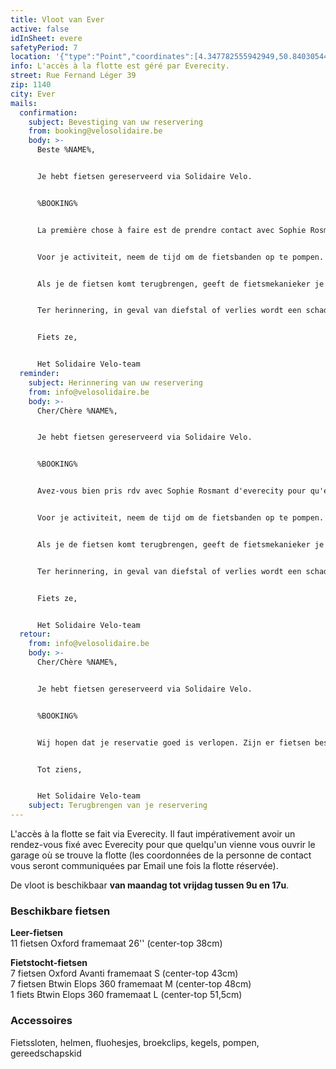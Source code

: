 ```yaml
---
title: Vloot van Ever
active: false
idInSheet: evere
safetyPeriod: 7
location: '{"type":"Point","coordinates":[4.347782555942949,50.84030544819478]}'
info: L'accès à la flotte est géré par Everecity.
street: Rue Fernand Léger 39
zip: 1140
city: Ever
mails:
  confirmation:
    subject: Bevestiging van uw reservering
    from: booking@velosolidaire.be
    body: >-
      Beste %NAME%,


      Je hebt fietsen gereserveerd via Solidaire Velo.


      %BOOKING%


      La première chose à faire est de prendre contact avec Sophie Rosmant (srosmant@everecity.brussels) pour fixer une heure de rdv pour qu'elle vienne vous ouvrir la porte. Soyez ponctuel (ou prévoyez de vous retrouver avec votre groupe à l'avance) et pensez à la prévenir en cas de changement de programme.


      Voor je activiteit, neem de tijd om de fietsbanden op te pompen. Alle materiaal (inclusief de pompen) bevindt zich in de grote afgesloten kast.


      Als je de fietsen komt terugbrengen, geeft de fietsmekanieker je weer toegang tot de garage. Zet de fietsen terug op hun plaats en als een fiets defect is, zet hem dan in op de daarvoor bestemde plaats en laat het ons weten!


      Ter herinnering, in geval van diefstal of verlies wordt een schadevergoeding van €250 per fiets aangerekend (+ €15 voor het slot).


      Fiets ze,


      Het Solidaire Velo-team
  reminder:
    subject: Herinnering van uw reservering
    from: info@velosolidaire.be
    body: >-
      Cher/Chère %NAME%,


      Je hebt fietsen gereserveerd via Solidaire Velo.


      %BOOKING%


      Avez-vous bien pris rdv avec Sophie Rosmant d'everecity pour qu'elle vienne vous ouvrir la porte ?


      Voor je activiteit, neem de tijd om de fietsbanden op te pompen. Alle materiaal (inclusief de pompen) bevindt zich in de grote afgesloten kast.


      Als je de fietsen komt terugbrengen, geeft de fietsmekanieker je weer toegang tot de garage. Zet de fietsen terug op hun plaats en als een fiets defect is, zet hem dan in op de daarvoor bestemde plaats en laat het ons weten!


      Ter herinnering, in geval van diefstal of verlies wordt een schadevergoeding van €250 per fiets aangerekend (+ €15 voor het slot).


      Fiets ze,


      Het Solidaire Velo-team
  retour:
    from: info@velosolidaire.be
    body: >-
      Cher/Chère %NAME%,


      Je hebt fietsen gereserveerd via Solidaire Velo.


      %BOOKING%


      Wij hopen dat je reservatie goed is verlopen. Zijn er fietsen beschadigd, gestolen of verloren? Zo ja, laat ons dan weten en over welke problemen het precies gaat door deze e-mail te beantwoorden, zodat we die zo snel mogelijk kunnen herstellen. 


      Tot ziens,


      Het Solidaire Velo-team
    subject: Terugbrengen van je reservering
---
```

L'accès à la flotte se fait via Everecity. Il faut impérativement avoir un rendez-vous fixé avec Everecity pour que quelqu'un vienne vous ouvrir le garage où se trouve la flotte (les coordonnées de la personne de contact vous seront communiquées par Email une fois la flotte réservée).

De vloot is beschikbaar **van maandag tot vrijdag tussen 9u en 17u**.

### Beschikbare fietsen

**Leer-fietsen**\
11 fietsen Oxford framemaat 26'' (center-top 38cm)

**Fietstocht-fietsen**\
7 fietsen Oxford Avanti framemaat S (center-top 43cm)\
7 fietsen Btwin Elops 360 framemaat M (center-top 48cm)\
1 fiets Btwin Elops 360 framemaat L (center-top 51,5cm)

### Accessoires

Fietssloten, helmen, fluohesjes, broekclips, kegels, pompen, gereedschapskid
